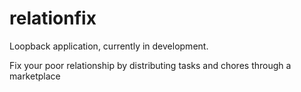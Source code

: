 relationfix
===============

Loopback application, currently in development.

Fix your poor relationship by distributing tasks and chores through a marketplace
